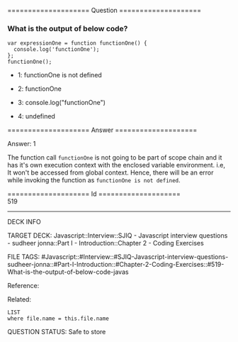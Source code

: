 ==================== Question ====================  

### What is the output of below code?

<!-- codeblock-start -->
<pre><code class="hljs language-javascript"><span class="hljs-keyword">var</span> expressionOne = <span class="hljs-keyword">function</span> <span class="hljs-title function_">functionOne</span>(<span class="hljs-params"></span>) {
  <span class="hljs-variable language_">console</span>.<span class="hljs-title function_">log</span>(<span class="hljs-string">'functionOne'</span>);
};
<span class="hljs-title function_">functionOne</span>();
</code></pre>
<!-- codeblock-end -->

- 1: functionOne is not defined

- 2: functionOne

- 3: console.log("functionOne")

- 4: undefined  

==================== Answer ====================  

Answer: 1

The function call `functionOne` is not going to be part of scope chain and it has it's own execution context with the enclosed variable environment. i.e, It won't be accessed from global context. Hence, there will be an error while invoking the function as `functionOne is not defined`.

==================== Id ====================  
519

---

DECK INFO

TARGET DECK: Javascript::Interview::SJIQ - Javascript interview questions - sudheer jonna::Part I - Introduction::Chapter 2 - Coding Exercises

FILE TAGS: #Javascript::#Interview::#SJIQ-Javascript-interview-questions-sudheer-jonna::#Part-I-Introduction::#Chapter-2-Coding-Exercises::#519-What-is-the-output-of-below-code-javas

Reference:

Related:

```dataview
LIST
where file.name = this.file.name
```

QUESTION STATUS: Safe to store
